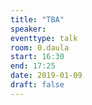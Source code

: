 ```yaml
---
title: "TBA"
speaker: 
eventtype: talk
room: 0.daula
start: 16:30
end: 17:25
date: 2019-01-09
draft: false
---
```

